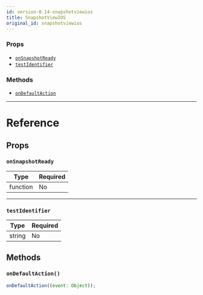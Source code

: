```yaml
---
id: version-0.14-snapshotviewios
title: SnapshotViewIOS
original_id: snapshotviewios
---
```


### Props

- [`onSnapshotReady`](snapshotviewios.md#onsnapshotready)
- [`testIdentifier`](snapshotviewios.md#testidentifier)

### Methods

- [`onDefaultAction`](snapshotviewios.md#ondefaultaction)

---

# Reference

## Props

### `onSnapshotReady`

| Type     | Required |
| -------- | -------- |
| function | No       |

---

### `testIdentifier`

| Type   | Required |
| ------ | -------- |
| string | No       |

## Methods

### `onDefaultAction()`

```javascript
onDefaultAction((event: Object));
```
